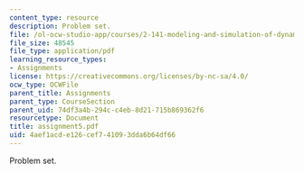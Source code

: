 ```yaml
---
content_type: resource
description: Problem set.
file: /ol-ocw-studio-app/courses/2-141-modeling-and-simulation-of-dynamic-systems-fall-2006/4aef1acde126cef741093dda6b64df66_assignment5.pdf
file_size: 48545
file_type: application/pdf
learning_resource_types:
- Assignments
license: https://creativecommons.org/licenses/by-nc-sa/4.0/
ocw_type: OCWFile
parent_title: Assignments
parent_type: CourseSection
parent_uid: 74df3a4b-294c-c4eb-8d21-715b869362f6
resourcetype: Document
title: assignment5.pdf
uid: 4aef1acd-e126-cef7-4109-3dda6b64df66
---
```

Problem set.